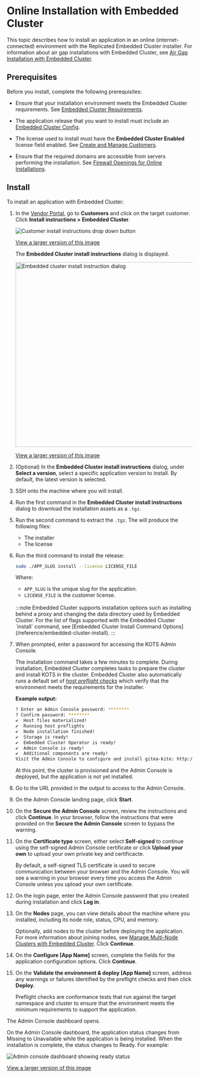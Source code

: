 # Online Installation with Embedded Cluster

This topic describes how to install an application in an online (internet-connected) environment with the Replicated Embedded Cluster installer. For information about air gap installations with Embedded Cluster, see [Air Gap Installation with Embedded Cluster](/enterprise/installing-embedded-air-gap).

## Prerequisites

Before you install, complete the following prerequisites:

* Ensure that your installation environment meets the Embedded Cluster requirements. See [Embedded Cluster Requirements](/enterprise/installing-embedded-requirements).

* The application release that you want to install must include an [Embedded Cluster Config](/reference/embedded-config).

* The license used to install must have the **Embedded Cluster Enabled** license field enabled. See [Create and Manage Customers](/vendor/releases-creating-customer).

* Ensure that the required domains are accessible from servers performing the installation. See [Firewall Openings for Online Installations](/enterprise/installing-embedded-requirements#firewall).

## Install

To install an application with Embedded Cluster:

1. In the [Vendor Portal](https://vendor.replicated.com), go to **Customers** and click on the target customer. Click **Install instructions > Embedded Cluster**.

     ![Customer install instructions drop down button](/images/customer-install-instructions-dropdown.png)

     [View a larger version of this image](/images/customer-install-instructions-dropdown.png)

     The **Embedded Cluster install instructions** dialog is displayed.

     <img alt="Embedded cluster install instruction dialog" src="/images/embedded-cluster-install-dialog.png" width="500px"/>

     [View a larger version of this image](/images/embedded-cluster-install-dialog.png)

1. (Optional) In the **Embedded Cluster install instructions** dialog, under **Select a version**, select a specific application version to install. By default, the latest version is selected.

1. SSH onto the machine where you will install.

1. Run the first command in the **Embedded Cluster install instructions** dialog to download the installation assets as a `.tgz`.

1. Run the second command to extract the `.tgz`. The will produce the following files:

    * The installer
    * The license

1. Run the third command to install the release:

    ```bash
    sudo ./APP_SLUG install --license LICENSE_FILE
    ```
    Where:
    * `APP_SLUG` is the unique slug for the application.
    * `LICENSE_FILE` is the customer license.
    <br/>
    :::note
    Embedded Cluster supports installation options such as installing behind a proxy and changing the data directory used by Embedded Cluster. For the list of flags supported with the Embedded Cluster `install` command, see [Embedded Cluster Install Command Options](/reference/embedded-cluster-install).
    :::

1. When prompted, enter a password for accessing the KOTS Admin Console.

     The installation command takes a few minutes to complete. During installation, Embedded Cluster completes tasks to prepare the cluster and install KOTS in the cluster. Embedded Cluster also automatically runs a default set of [_host preflight checks_](/vendor/embedded-using#about-host-preflight-checks) which verify that the environment meets the requirements for the installer.

      **Example output:**

      ```bash
      ? Enter an Admin Console password: ********
      ? Confirm password: ********
      ✔  Host files materialized!
      ✔  Running host preflights
      ✔  Node installation finished!
      ✔  Storage is ready!
      ✔  Embedded Cluster Operator is ready!
      ✔  Admin Console is ready!
      ✔  Additional components are ready!
      Visit the Admin Console to configure and install gitea-kite: http://104.155.145.60:30000
      ```

      At this point, the cluster is provisioned and the Admin Console is deployed, but the application is not yet installed.

1. Go to the URL provided in the output to access to the Admin Console.

1. On the Admin Console landing page, click **Start**.

1. On the **Secure the Admin Console** screen, review the instructions and click **Continue**. In your browser, follow the instructions that were provided on the **Secure the Admin Console** screen to bypass the warning.

1. On the **Certificate type** screen, either select **Self-signed** to continue using the self-signed Admin Console certificate or click **Upload your own** to upload your own private key and certificacte.

    By default, a self-signed TLS certificate is used to secure communication between your browser and the Admin Console. You will see a warning in your browser every time you access the Admin Console unless you upload your own certificate.

1. On the login page, enter the Admin Console password that you created during installation and click **Log in**.

1. On the **Nodes** page, you can view details about the machine where you installed, including its node role, status, CPU, and memory. 

     Optionally, add nodes to the cluster before deploying the application. For more information about joining nodes, see [Manage Multi-Node Clusters with Embedded Cluster](/enterprise/embedded-manage-nodes). Click **Continue**.

1. On the **Configure [App Name]** screen, complete the fields for the application configuration options. Click **Continue**.

1. On the **Validate the environment & deploy [App Name]** screen, address any warnings or failures identified by the preflight checks and then click **Deploy**.

    Preflight checks are conformance tests that run against the target namespace and cluster to ensure that the environment meets the minimum requirements to support the application.

The Admin Console dashboard opens.

On the Admin Console dashboard, the application status changes from Missing to Unavailable while the application is being installed. When the installation is complete, the status changes to Ready. For example:

![Admin console dashboard showing ready status](/images/gitea-ec-ready.png)

[View a larger version of this image](/images/gitea-ec-ready.png)